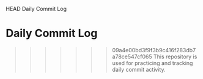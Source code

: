  HEAD
Daily Commit Log
# Daily Commit Log
>>>>>>> 09a4e00bd3f9f3b9c416f283db7a78ce547cf065
This repository is used for practicing and tracking daily commit activity.
